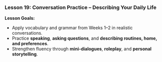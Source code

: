 ### Lesson 19: Conversation Practice – Describing Your Daily Life
**Lesson Goals:**
- Apply vocabulary and grammar from Weeks 1–2 in realistic conversations.
- Practice **speaking**, **asking questions**, and **describing routines, home, and preferences**.
- Strengthen fluency through **mini-dialogues**, **roleplay**, and **personal storytelling**.
